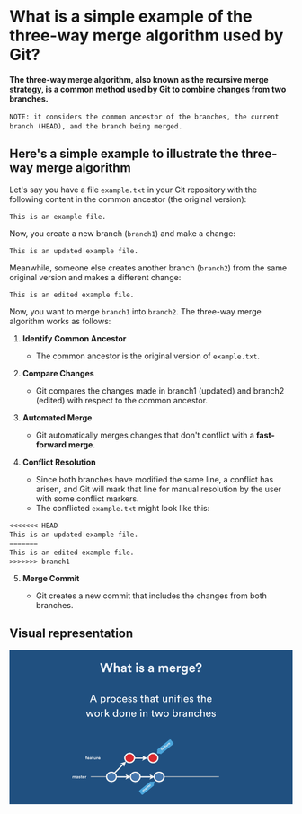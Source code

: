 # What is a simple example of the three-way merge algorithm used by Git?

**The three-way merge algorithm, also known as the recursive merge strategy, is a common method used by Git to combine changes from two branches.** 

`NOTE: it considers the common ancestor of the branches, the current branch (HEAD), and the branch being merged.` 

## Here's a simple example to illustrate the three-way merge algorithm

Let's say you have a file `example.txt` in your Git repository with the following content in the common ancestor (the original version):

```text
This is an example file.
```

Now, you create a new branch (`branch1`) and make a change:

```text
This is an updated example file.
```

Meanwhile, someone else creates another branch (`branch2`) from the same original version and makes a different change:

```text
This is an edited example file.
```

Now, you want to merge `branch1` into `branch2`. The three-way merge algorithm works as follows:

1. **Identify Common Ancestor**

   - The common ancestor is the original version of `example.txt`.

2. **Compare Changes**

   - Git compares the changes made in branch1 (updated) and branch2 (edited) with respect to the common ancestor.

3. **Automated Merge**

   - Git automatically merges changes that don't conflict with a **fast-forward merge**.

4. **Conflict Resolution**

   - Since both branches have modified the same line, a conflict has arisen, and Git will mark that line for manual resolution by the user with some conflict markers.
   - The conflicted `example.txt` might look like this:
```text
<<<<<<< HEAD
This is an updated example file.
=======
This is an edited example file.
>>>>>>> branch1
```
5. **Merge Commit**

   - Git creates a new commit that includes the changes from both branches.

## Visual representation

![](img/what-is-a-merge.gif) 